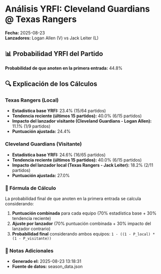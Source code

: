 # Análisis YRFI: Cleveland Guardians @ Texas Rangers

**Fecha:** 2025-08-23  
**Lanzadores:** Logan Allen (V) vs Jack Leiter (L)

## 📊 Probabilidad YRFI del Partido

**Probabilidad de que anoten en la primera entrada:** 44.8%

## 🔍 Explicación de los Cálculos

### Texas Rangers (Local)
- **Estadística base YRFI:** 23.4% (15/64 partidos)
- **Tendencia reciente (últimos 15 partidos):** 40.0% (6/15 partidos)
- **Impacto del lanzador visitante (Cleveland Guardians - Logan Allen):** 11.1% (1/9 partidos)
- **Puntuación ajustada:** 24.4%

### Cleveland Guardians (Visitante)
- **Estadística base YRFI:** 24.6% (16/65 partidos)
- **Tendencia reciente (últimos 15 partidos):** 40.0% (6/15 partidos)
- **Impacto del lanzador local (Texas Rangers - Jack Leiter):** 18.2% (2/11 partidos)
- **Puntuación ajustada:** 27.0%

### 📝 Fórmula de Cálculo

La probabilidad final de que anoten en la primera entrada se calcula considerando:
1. **Puntuación combinada** para cada equipo (70% estadística base + 30% tendencia reciente)
2. **Ajuste por lanzador** (70% puntuación combinada + 30% impacto del lanzador contrario)
3. **Probabilidad final** considerando ambos equipos: `1 - ((1 - P_local) * (1 - P_visitante))`

### 📌 Notas Adicionales

- **Generado el:** 2025-08-23 13:18:31
- **Fuente de datos:** season_data.json
